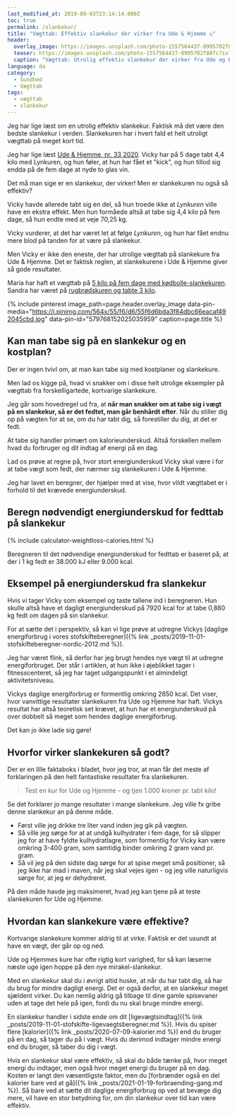 ```yaml
---
last_modified_at: 2019-09-03T23:14:14.000Z
toc: true
permalink: /slankekur/
title: "Vægttab: Effektiv slankekur der virker fra Ude & Hjemme ⚖"
header:
  overlay_image: https://images.unsplash.com/photo-1557564437-0995702f88fc?ixlib=rb-1.2.1&ixid=eyJhcHBfaWQiOjEyMDd9&auto=format&fit=crop&w=1950&q=80
  teaser: https://images.unsplash.com/photo-1557564437-0995702f88fc?ixlib=rb-1.2.1&ixid=eyJhcHBfaWQiOjEyMDd9&auto=format&fit=crop&w=400&q=80
  caption: "Vægttab: Utrolig effektiv slankekur der virker fra Ude og Hjemme [2021]"
language: da
category:
  - Sundhed
  - Vægttab
tags:
  - vægttab
  - slankekur
---
```


Jeg har lige læst om en utrolig effektiv slankekur. Faktisk må det være den bedste slankekur i verden. Slankekuren har i hvert fald et helt utroligt vægttab på meget kort tid.

Jeg har lige læst [Ude & Hjemme, nr. 33 2020](https://www.udeoghjemme.dk/). Vicky har på 5 dage tabt 4,4 kilo med Lynkuren, og hun føler, at hun har fået et "kick", og hun tillod sig endda på de fem dage at nyde to glas vin.

Det må man sige er en slankekur, der virker! Men er slankekuren nu også så effektiv?

Vicky havde allerede tabt sig en del, så hun troede ikke at _Lynkuren_ ville have en ekstra effekt. Men hun formåede altså at tabe sig 4,4 kilo på fem dage, så hun endte med at veje 70,25 kg.

Vicky vurderer, at det har været let at følge _Lynkuren_, og hun har fået endnu mere blod på tanden for at være på slankekur.

Men Vicky er ikke den eneste, der har utrolige vægttab på slankekure fra Ude & Hjemme. Det er faktisk reglen, at slankekurene i Ude & Hjemme giver så gode resultater.

Maria har haft et vægttab på [5 kilo på fem dage med kødbolle-slankekuren](https://www.udeoghjemme.dk/slank-og-sund/slank/hurtigt-vaegttab-maria-tabte-5-kilo-paa-fem-dage). Sandra har været på [rugbrødskuren og tabte 3 kilo](https://www.udeoghjemme.dk/slank-og-sund/slank/slankekure/slankekur-jeg-har-faaet-motivationen-tilbage).

{% include pinterest image_path=page.header.overlay_image data-pin-media="https://i.pinimg.com/564x/55/f6/d6/55f6d6bda3f84dbc66eacaf492045cbd.jpg" data-pin-id="579768152025035959" caption=page.title %}

## Kan man tabe sig på en slankekur og en kostplan?

Der er ingen tvivl om, at man kan tabe sig med kostplaner og slankekure.

Men lad os kigge på, hvad vi snakker om i disse helt utrolige eksempler på vægttab fra forskelligartede, kortvarige slankekure.

Jeg går som hovedregel ud fra, at **når man snakker om at tabe sig i vægt på en slankekur, så er det fedtet, man går benhårdt efter**. Når du stiller dig op på vægten for at se, om du har tabt dig, så forestiller du dig, at det er fedt.

At tabe sig handler primært om kalorieunderskud. Altså forskellen mellem hvad du forbruger og dit indtag af energi på en dag.

Lad os prøve at regne på, hvor stort energiunderskud Vicky skal være i for at tabe vægt som fedt, der nærmer sig slankekuren i Ude & Hjemme.

Jeg har lavet en beregner, der hjælper med at vise, hvor vildt vægttabet er i forhold til det krævede energiunderskud.

## Beregn nødvendigt energiunderskud for fedttab på slankekur

{% include calculator-weightloss-calories.html %}

Beregneren til det nødvendige energiunderskud for fedttab er baseret på, at der i 1 kg fedt er 38.000 kJ eller 9.000 kcal.

## Eksempel på energiunderskud fra slankekur

Hvis vi tager Vicky som eksempel og taste tallene ind i beregneren. Hun skulle altså have et dagligt energiunderskud på 7920 kcal for at tabe 0,880 kg fedt om dagen på sin slankekur.

For at sætte det i perspektiv, så kan vi lige prøve at udregne Vickys [daglige energiforbrug i vores stofskifteberegner]({% link _posts/2019-11-01-stofskifteberegner-nordic-2012.md %}).

Jeg har været flink, så derfor har jeg brugt hendes nye vægt til at udregne energiforbruget. Der står i artiklen, at hun ikke i øjeblikket tager i fitnesscenteret, så jeg har taget udgangspunkt i et almindeligt aktivitetsniveau.

Vickys daglige energiforbrug er formentlig omkring 2650 kcal. Det viser, hvor vanvittige resultater slankekuren fra Ude og Hjemme har haft. Vickys resultat har altså teoretisk set krævet, at hun har et energiunderskud på over dobbelt så meget som hendes daglige energiforbrug.

Det kan jo ikke lade sig gøre!

## Hvorfor virker slankekuren så godt?

Der er en lille faktaboks i bladet, hvor jeg tror, at man får det meste af forklaringen på den helt fantastiske resultater fra slankekuren.

> Test en kur for Ude og Hjemme
> \- og tjen 1.000 kroner pr. tabt kilo!

Se det forklarer jo mange resultater i mange slankekure. Jeg ville fx gribe denne slankekur an på denne måde.

- Først ville jeg drikke tre liter vand inden jeg gik på vægten.
- Så ville jeg sørge for at at undgå kulhydrater i fem dage, for så slipper jeg for at have fyldte kulhydratlagre, som formentlig for Vicky kan være omkring 3-400 gram, som samtidig binder omkring 2 gram vand pr. gram.
- Så vil jeg på den sidste dag sørge for at spise meget små positioner, så jeg ikke har mad i maven, når jeg skal vejes igen - og jeg ville naturligvis sørge for, at jeg er dehydreret.

På den måde havde jeg maksimeret, hvad jeg kan tjene på at teste slankekuren for Ude og Hjemme.

## Hvordan kan slankekure være effektive?

Kortvarige slankekure kommer aldrig til at virke. Faktisk er det usundt at have en vægt, der går op og ned.

Ude og Hjemmes kure har ofte rigtig kort varighed, for så kan læserne næste uge igen hoppe på den nye mirakel-slankekur.

Med en slankekur skal du i øvrigt altid huske, at når du har tabt dig, så har du brug for mindre dagligt energi. Det er også derfor, at en slankekur meget sjældent virker. Du kan nemlig aldrig gå tilbage til dine gamle spisevaner uden at tage det hele på igen, fordi du nu skal bruge mindre energi.

En slankekur handler i sidste ende om dit [ligevægtsindtag]({% link _posts/2019-11-01-stofskifte-ligevaegtsberegner.md %}). Hvis du spiser flere [kalorier]({% link _posts/2020-07-09-kalorier.md %}) end du bruger på en dag, så tager du på i vægt. Hvis du derimod indtager mindre energi end du bruger, så taber du dig i vægt.

Hvis en slankekur skal være effektiv, så skal du både tænke på, hvor meget energi du indtager, men også hvor meget energi du bruger på en dag. Kosten er langt den væsentligste faktor, men du [forbrænder også en del kalorier bare ved at gå]({% link _posts/2021-01-19-forbraending-gang.md %}). Så bare ved at sætte dit daglige energiforbrug op ved at bevæge dig mere, vil have en stor betydning for, om din slankekur over tid kan være effektiv.
